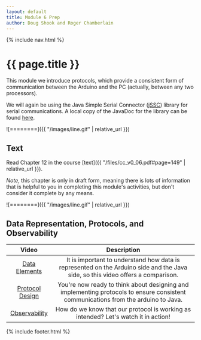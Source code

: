 ```yaml
---
layout: default
title: Module 6 Prep
author: Doug Shook and Roger Chamberlain
---
```

{% include nav.html %}

# {{ page.title }}

This module we introduce protocols, which provide a consistent form of communication between the Arduino and the PC (actually, between any two processors).

We will again be using the Java Simple Serial Connector ([jSSC](https://github.com/scream3r/java-simple-serial-connector)) library for serial communications.  A local copy of the JavaDoc for the library can be found [here](https://classes.cec.wustl.edu/~SEAS-SVC-CSE132/jssc/javadoc/).

![========]({{ "/images/line.gif" | relative_url }})

## Text

Read Chapter 12 in the course
[text]({{ "/files/cc_v0_06.pdf#page=149" | relative_url }}).

*Note*, this chapter is only in draft form, meaning there is lots of
information that is helpful to you in completing this module's activities,
but don't consider it complete by any means.

![========]({{ "/images/line.gif" | relative_url }})

## Data Representation, Protocols, and Observability

| Video | Description |
|:-----:|:-----------:|
|[Data Elements](https://wustl.box.com/s/hjvoo9cq7reyxjkzc0slfro1ifhc20p3) | It is important to understand how data is represented on the Arduino side and the Java side, so this video offers a comparison. |
|[Protocol Design](https://wustl.box.com/s/c2hqdkrm267r7m3n0eymcia0ngek3b2p) | You're now ready to think about designing and implementing protocols to ensure consistent communications from the arduino to Java. |
|[Observability](https://wustl.box.com/s/098tf670ehwqglcgm96yviqgbey0hjsi) | How do we know that our protocol is working as intended? Let's watch it in action! |

{% include footer.html %}
